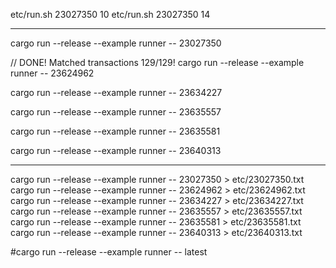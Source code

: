 etc/run.sh 23027350 10
etc/run.sh 23027350 14

---

cargo run --release --example runner -- 23027350

// DONE! Matched transactions 129/129!
cargo run --release --example runner -- 23624962

cargo run --release --example runner -- 23634227

cargo run --release --example runner -- 23635557

cargo run --release --example runner -- 23635581

cargo run --release --example runner -- 23640313

---

cargo run --release --example runner -- 23027350 > etc/23027350.txt
cargo run --release --example runner -- 23624962 > etc/23624962.txt
cargo run --release --example runner -- 23634227 > etc/23634227.txt
cargo run --release --example runner -- 23635557 > etc/23635557.txt
cargo run --release --example runner -- 23635581 > etc/23635581.txt
cargo run --release --example runner -- 23640313 > etc/23640313.txt

#cargo run --release --example runner -- latest
